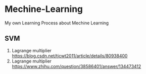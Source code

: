 # Mechine-Learning
My own  Learning Process about Mechine Learning


## SVM
1. Lagrange multiplier https://blog.csdn.net/tjcwt2011/article/details/80938400
2. Lagrange multiplier https://www.zhihu.com/question/38586401/answer/134473412
